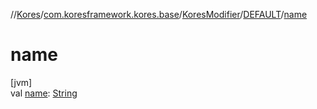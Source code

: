 //[Kores](../../../../index.md)/[com.koresframework.kores.base](../../index.md)/[KoresModifier](../index.md)/[DEFAULT](index.md)/[name](name.md)

# name

[jvm]\
val [name](name.md): [String](https://kotlinlang.org/api/latest/jvm/stdlib/kotlin/-string/index.html)
